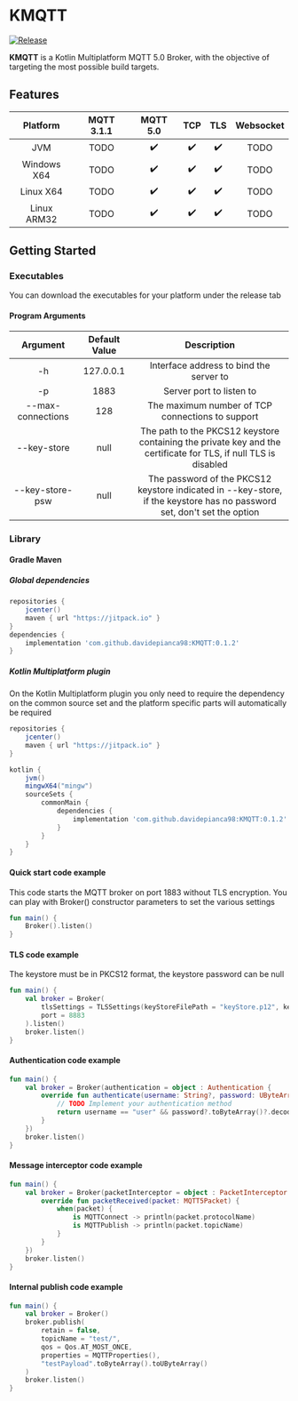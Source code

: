 # KMQTT

[![Release](https://jitpack.io/v/davidepianca98/KMQTT.svg)](https://jitpack.io/#davidepianca98/KMQTT)

**KMQTT** is a Kotlin Multiplatform MQTT 5.0 Broker, with the objective of targeting the most possible build targets.

## Features
| Platform    | MQTT 3.1.1 | MQTT 5.0           | TCP                | TLS                | Websocket |
|   :---:     |    :---:   |  :---:             | :---:              | :---:              | :---:     |
| JVM         | TODO       | :heavy_check_mark: | :heavy_check_mark: | :heavy_check_mark: | TODO      |
| Windows X64 | TODO       | :heavy_check_mark: | :heavy_check_mark: | :heavy_check_mark: | TODO      |
| Linux X64   | TODO       | :heavy_check_mark: | :heavy_check_mark: | :heavy_check_mark: | TODO      |
| Linux ARM32 | TODO       | :heavy_check_mark: | :heavy_check_mark: | :heavy_check_mark: | TODO      |

## Getting Started

### Executables
You can download the executables for your platform under the release tab

#### Program Arguments
| Argument          | Default Value | Description                                                                                                             |
| :---:             | :---:         | :---:                                                                                                                   |
| -h                | 127.0.0.1     | Interface address to bind the server to                                                                                 |
| -p                | 1883          | Server port to listen to                                                                                                |
| --max-connections | 128           | The maximum number of TCP connections to support                                                                        |
| --key-store       | null          | The path to the PKCS12 keystore containing the private key and the certificate for TLS, if null TLS is disabled         |
| --key-store-psw   | null          | The password of the PKCS12 keystore indicated in --key-store, if the keystore has no password set, don't set the option |

### Library

#### Gradle Maven

##### Global dependencies
```gradle
repositories {
    jcenter()
    maven { url "https://jitpack.io" }
}
dependencies {
    implementation 'com.github.davidepianca98:KMQTT:0.1.2'
}
```

##### Kotlin Multiplatform plugin
On the Kotlin Multiplatform plugin you only need to require the dependency on the common source set and the platform specific parts will automatically be required
```gradle
repositories {
    jcenter()
    maven { url "https://jitpack.io" }
}

kotlin {
    jvm()
    mingwX64("mingw")
    sourceSets {
        commonMain {
            dependencies {
                implementation 'com.github.davidepianca98:KMQTT:0.1.2'
            }
        }
    }
}
```

#### Quick start code example
This code starts the MQTT broker on port 1883 without TLS encryption. You can play with Broker() constructor parameters to set the various settings
```kotlin
fun main() {
    Broker().listen()
}
```

#### TLS code example
The keystore must be in PKCS12 format, the keystore password can be null
```kotlin
fun main() {
    val broker = Broker(
        tlsSettings = TLSSettings(keyStoreFilePath = "keyStore.p12", keyStorePassword = "password"),
        port = 8883
    ).listen()
    broker.listen()
}
```

#### Authentication code example
```kotlin
fun main() {
    val broker = Broker(authentication = object : Authentication {
        override fun authenticate(username: String?, password: UByteArray?): Boolean {
            // TODO Implement your authentication method    
            return username == "user" && password?.toByteArray()?.decodeToString() == "pass"
        }
    })
    broker.listen()
}
```

#### Message interceptor code example
```kotlin
fun main() {
    val broker = Broker(packetInterceptor = object : PacketInterceptor {
        override fun packetReceived(packet: MQTT5Packet) {
            when(packet) {
                is MQTTConnect -> println(packet.protocolName)
                is MQTTPublish -> println(packet.topicName)
            }
        }
    })
    broker.listen()
}
```

#### Internal publish code example
```kotlin
fun main() {
    val broker = Broker()
    broker.publish(
        retain = false,
        topicName = "test/",
        qos = Qos.AT_MOST_ONCE,
        properties = MQTTProperties(),
        "testPayload".toByteArray().toUByteArray()
    )
    broker.listen()
}
```
